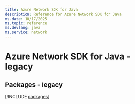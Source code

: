 ```yaml
---
title: Azure Network SDK for Java
description: Reference for Azure Network SDK for Java
ms.date: 10/17/2025
ms.topic: reference
ms.devlang: java
ms.service: network
---
```

# Azure Network SDK for Java - legacy
## Packages - legacy
[!INCLUDE [packages](network-index.md)]